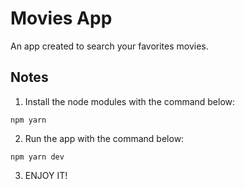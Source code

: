 # Movies App

An app created to search your favorites movies.

## Notes

1. Install the node modules with the command below:
```
npm yarn
```

2. Run the app with the command below:
```
npm yarn dev
```

3. ENJOY IT!